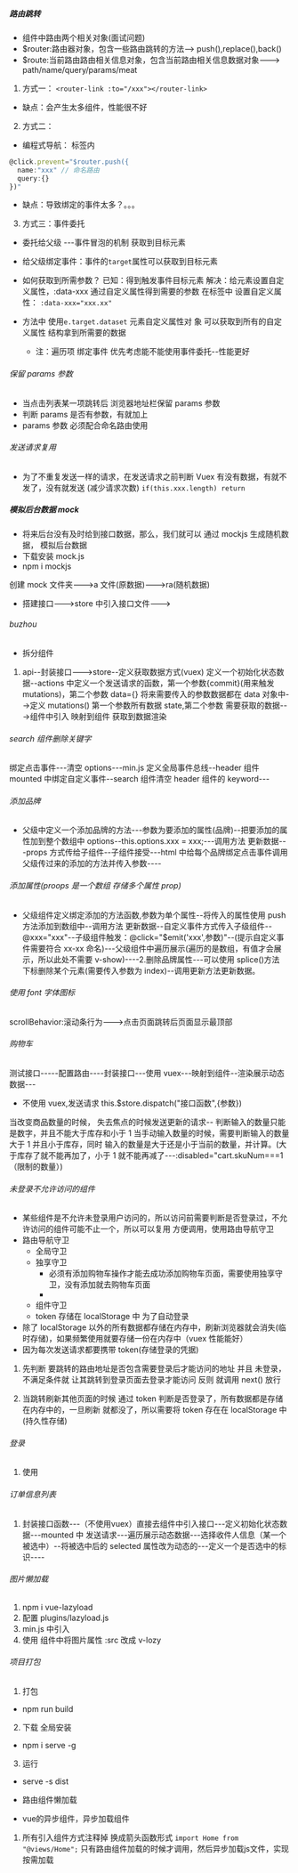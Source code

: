 ##### 路由跳转

- 组件中路由两个相关对象(面试问题)
- \$router:路由器对象，包含一些路由跳转的方法--> push(),replace(),back()
- \$route:当前路由路由相关信息对象，包含当前路由相关信息数据对象---> path/name/query/params/meat

1. 方式一：
   `<router-link :to="/xxx"></router-link>`

- 缺点：会产生太多组件，性能很不好

2. 方式二：

- 编程式导航：
  标签内

```js
@click.prevent="$router.push({
  name:"xxx" // 命名路由
  query:{}
})"
```

- 缺点：导致绑定的事件太多？。。。

3. 方式三：事件委托

- 委托给父级 ---事件冒泡的机制 获取到目标元素
- 给父级绑定事件：事件的`target`属性可以获取到目标元素
- 如何获取到所需参数？
  已知：得到触发事件目标元素
  解决：给元素设置自定义属性，:data-xxx 通过自定义属性得到需要的参数
  在标签中 设置自定义属性：
  `:data-xxx="xxx.xx"`
- 方法中 使用`e.target.dataset` 元素自定义属性对 象 可以获取到所有的自定义属性 结构拿到所需要的数据

  - 注：遍历项 绑定事件 优先考虑能不能使用事件委托--性能更好

###### 保留 params 参数

- 当点击列表某一项跳转后 浏览器地址栏保留 params 参数
- 判断 params 是否有参数，有就加上
- params 参数 必须配合命名路由使用

###### 发送请求复用

- 为了不重复发送一样的请求，在发送请求之前判断 Vuex 有没有数据，有就不发了，没有就发送 (减少请求次数)
  `if(this.xxx.length) return`

##### 模拟后台数据 mock

- 将来后台没有及时给到接口数据，那么，我们就可以 通过 mockjs 生成随机数据， 模拟后台数据
- 下载安装 mock.js
- npm i mockjs

创建 mock 文件夹--->a 文件(原数据)--->ra(随机数据)

- 搭建接口--->store 中引入接口文件--->

###### buzhou

- 拆分组件

1. api--封装接口--->store--定义获取数据方式(vuex) 定义一个初始化状态数据--actions 中定义一个发送请求的函数，第一个参数{commit}(用来触发 mutations)，第二个参数 data={} 将来需要传入的参数数据都在 data 对象中-->定义 mutations() 第一个参数所有数据 state,第二个参数 需要获取的数据--->组件中引入 映射到组件 获取到数据渲染

###### search 组件删除关键字

绑定点击事件---清空 options---min.js 定义全局事件总线--header 组件 mounted 中绑定自定义事件--search 组件清空 header 组件的 keyword---

###### 添加品牌

- 父级中定义一个添加品牌的方法---参数为要添加的属性(品牌)--把要添加的属性加到整个数组中 options--this.options.xxx = xxx;---调用方法 更新数据---props 方式传给子组件--子组件接受---html 中给每个品牌绑定点击事件调用父级传过来的添加的方法并传入参数----

###### 添加属性(proops 是一个数组 存储多个属性 prop)

- 父级组件定义绑定添加的方法函数,参数为单个属性--将传入的属性使用 push 方法添加到数组中--调用方法 更新数据--自定义事件方式传入子级组件--@xxx="xxx"--子级组件触发：@click="\$emit('xxx',参数)"--(提示自定义事件需要符合 xx-xx 命名)---父级组件中遍历展示(遍历的是数组，有值才会展示，所以此处不需要 v-show)----2.删除品牌属性---可以使用 splice()方法 下标删除某个元素(需要传入参数为 index)--调用更新方法更新数据。

###### 使用 font 字体图标

scrollBehavior:滚动条行为--->点击页面跳转后页面显示最顶部

###### 购物车

测试接口-----配置路由----封装接口---使用 vuex---映射到组件--渲染展示动态数据---

- 不使用 vuex,发送请求 this.\$store.dispatch("接口函数",{参数})

当改变商品数量的时候，
失去焦点的时候发送更新的请求--
判断输入的数量只能是数字，并且不能大于库存和小于 1
当手动输入数量的时候，需要判断输入的数量大于 1 并且小于库存，同时 输入的数量是大于还是小于当前的数量，并计算。(大于库存了就不能再加了，小于 1 就不能再减了---:disabled="cart.skuNum===1（限制的数量）)

###### 未登录不允许访问的组件

- 某些组件是不允许未登录用户访问的，所以访问前需要判断是否登录过，不允许访问的组件可能不止一个，所以可以复用 方便调用，使用路由导航守卫
- 路由导航守卫
  - 全局守卫
  - 独享守卫
    - 必须有添加购物车操作才能去成功添加购物车页面，需要使用独享守卫，没有添加就去购物车页面
     - 
  - 组件守卫
  - token 存储在 localStorage 中 为了自动登录
- 除了 localStorage 以外的所有数据都存储在内存中，刷新浏览器就会消失(临时存储)，如果频繁使用就要存储一份在内存中（vuex 性能能好）
- 因为每次发送请求都要携带 token(存储登录的凭据)

1. 先判断 要跳转的路由地址是否包含需要登录后才能访问的地址 并且 未登录，不满足条件就 让其跳转到登录页面去登录才能访问 反则 就调用 next() 放行

2) 当跳转刷新其他页面的时候 通过 token 判断是否登录了，所有数据都是存储在内存中的，一旦刷新 就都没了，所以需要将 token 存在在 localStorage 中(持久性存储)

###### 登录

1. 使用


###### 订单信息列表
1. 封装接口函数---（不使用vuex）直接去组件中引入接口---定义初始化状态数据---mounted 中 发送请求---遍历展示动态数据---选择收件人信息（某一个被选中）--将被选中后的 selected 属性改为动态的---定义一个是否选中的标识----

###### 图片懒加载
1. npm i vue-lazyload
2. 配置
      plugins/lazyload.js
3. min.js 中引入
4. 使用
     组件中将图片属性 :src 改成 v-lozy

###### 项目打包
1. 打包
  - npm run build
2. 下载 全局安装
  -  npm i serve -g
3. 运行
  - serve -s dist
* 路由组件懒加载
 - vue的异步组件，异步加载组件
 1. 所有引入组件方式注释掉 换成箭头函数形式
   `import Home from "@views/Home";`
   只有路由组件加载的时候才调用，然后异步加载js文件，实现按需加载